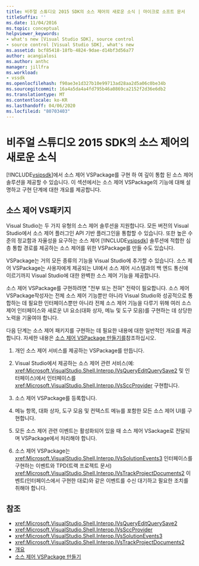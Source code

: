 ```yaml
---
title: 비주얼 스튜디오 2015 SDK의 소스 제어의 새로운 소식 | 마이크로 소프트 문서
titleSuffix: ''
ms.date: 11/04/2016
ms.topic: conceptual
helpviewer_keywords:
- what's new [Visual Studio SDK], source control
- source control [Visual Studio SDK], what's new
ms.assetid: bcf85418-18fb-4824-9dae-d14bf3d56a77
author: acangialosi
ms.author: anthc
manager: jillfra
ms.workload:
- vssdk
ms.openlocfilehash: f90ae3e1d327b10e99713ad28aa2d5a06c0be34b
ms.sourcegitcommit: 16a4a5da4a4fd795b46a0869ca2152f2d36e6db2
ms.translationtype: MT
ms.contentlocale: ko-KR
ms.lasthandoff: 04/06/2020
ms.locfileid: "80703403"
---
```

# <a name="whats-new-in-source-control-for-the-visual-studio-2015-sdk"></a>비주얼 스튜디오 2015 SDK의 소스 제어의 새로운 소식

[!INCLUDE[vsipsdk](../../extensibility/includes/vsipsdk_md.md)]에서 소스 제어 VSPackage를 구현 하 여 깊이 통합 된 소스 제어 솔루션을 제공할 수 있습니다. 이 섹션에서는 소스 제어 VSPackage의 기능에 대해 설명하고 구현 단계에 대한 개요를 제공합니다.

## <a name="the-source-control-vspackage"></a>소스 제어 VS패키지

Visual Studio는 두 가지 유형의 소스 제어 솔루션을 지원합니다. 모든 버전의 Visual Studio에서 소스 제어 플러그인 API 기반 플러그인을 통합할 수 있습니다. 또한 높은 수준의 정교함과 자율성을 요구하는 소스 제어 [!INCLUDE[vsipsdk](../../extensibility/includes/vsipsdk_md.md)] 솔루션에 적합한 심층 통합 경로를 제공하는 소스 제어를 위한 VSPackage를 만들 수도 있습니다.

VSPackage는 거의 모든 종류의 기능을 Visual Studio에 추가할 수 있습니다. 소스 제어 VSPackage는 사용자에게 제공되는 UI에서 소스 제어 시스템과의 백 엔드 통신에 이르기까지 Visual Studio에 대한 완벽한 소스 제어 기능을 제공합니다.

소스 제어 VSPackage를 구현하려면 "전부 또는 전혀" 전략이 필요합니다. 소스 제어 VSPackage작성자는 전체 소스 제어 기능뿐만 아니라 Visual Studio와 성공적으로 통합하는 데 필요한 인터페이스뿐만 아니라 전체 소스 제어 기능을 다루기 위해 여러 소스 제어 인터페이스와 새로운 UI 요소(대화 상자, 메뉴 및 도구 모음)를 구현하는 데 상당한 노력을 기울여야 합니다.

다음 단계는 소스 제어 패키지를 구현하는 데 필요한 내용에 대한 일반적인 개요를 제공합니다. 자세한 내용은 [소스 제어 VSPackage 만들기를](../../extensibility/internals/creating-a-source-control-vspackage.md)참조하십시오.

1. 개인 소스 제어 서비스를 제공하는 VSPackage를 만듭니다.

2. Visual Studio에서 제공하는 소스 제어 관련 서비스(예: <xref:Microsoft.VisualStudio.Shell.Interop.IVsQueryEditQuerySave2> 및 인터페이스)에서 인터페이스를 <xref:Microsoft.VisualStudio.Shell.Interop.IVsSccProvider> 구현합니다.

3. 소스 제어 VSPackage를 등록합니다.

4. 메뉴 항목, 대화 상자, 도구 모음 및 컨텍스트 메뉴를 포함한 모든 소스 제어 UI를 구현합니다.

5. 모든 소스 제어 관련 이벤트는 활성화되어 있을 때 소스 제어 VSackage로 전달되며 VSPackage에서 처리해야 합니다.

6. 소스 제어 VSPackage는 <xref:Microsoft.VisualStudio.Shell.Interop.IVsSolutionEvents3> 인터페이스를 구현하는 이벤트와 TPD(트랙 프로젝트 문서) <xref:Microsoft.VisualStudio.Shell.Interop.IVsTrackProjectDocuments2> 이벤트(인터페이스에서 구현한 대로)와 같은 이벤트를 수신 대기하고 필요한 조치를 취해야 합니다.

## <a name="see-also"></a>참조

- <xref:Microsoft.VisualStudio.Shell.Interop.IVsQueryEditQuerySave2>
- <xref:Microsoft.VisualStudio.Shell.Interop.IVsSccProvider>
- <xref:Microsoft.VisualStudio.Shell.Interop.IVsSolutionEvents3>
- <xref:Microsoft.VisualStudio.Shell.Interop.IVsTrackProjectDocuments2>
- [개요](../../extensibility/internals/source-control-integration-overview.md)
- [소스 제어 VSPackage 만들기](../../extensibility/internals/creating-a-source-control-vspackage.md)
